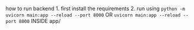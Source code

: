 how to run backend
    1.  first install the requirements
    2. run using `python -m uvicorn main:app --reload --port 8000` OR  `uvicorn main:app --reload --port 8000` INSIDE app/

    